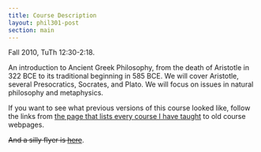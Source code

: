 ```yaml
---
title: Course Description
layout: phil301-post
section: main
---
```


Fall 2010, TuTh 12:30-2:18.

An introduction to Ancient Greek Philosophy, from the death of Aristotle in 322 BCE to its traditional beginning in 585 BCE. We will cover Aristotle, several Presocratics, Socrates, and Plato. We will focus on issues in natural philosophy and metaphysics.

If you want to see what previous versions of this course looked like, 
follow the links from 
[the page that lists every course I have taught](/courses) 
to old course webpages.

~~And a silly flyer is [here](/301f2010/301flyer.pdf)~~.